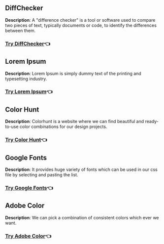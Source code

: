 ## DiffChecker

**Description**: A "difference checker" is a tool or software used to compare two pieces of text, typically documents or code, to identify the differences between them.

### [Try DiffChecker](https://www.diffchecker.com/)👈

## Lorem Ipsum

**Description**: Lorem Ipsum is simply dummy text of the printing and typesetting industry.

### [Try Lorem Ipsum](https://www.lipsum.com/)👈

## Color Hunt

**Description**: Colorhunt is a website where we can find beautiful and ready-to-use color combinations for our design projects.

### [Try Color Hunt](https://colorhunt.co/)👈

## Google Fonts

**Description**: It provides huge variety of fonts which can be used in our css file by selecting and pasting the list.

### [Try Google Fonts](https://fonts.google.com/)👈

## Adobe Color

**Description**: We can pick a combination of consistent colors which ever we want.

### [Try Adobe Color](https://color.adobe.com/)👈
